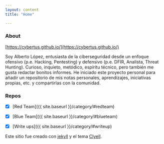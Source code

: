 ```yaml
---
layout: content
title: "Home"

---
```


### About

[https://cybertus.github.io/](https://cybertus.github.io/)


Soy Alberto López, entusiasta de la ciberseguridad desde un enfoque ofensivo (p.e. Hacking, Pentesting) y defensivo (p.e. DFIR, Analista, Threat Hunting). Curioso, inquieto, metódico, espíritu técnico, pero también me gusta redactar bonitos informes. He iniciado este proyecto personal para añadir un repositorio de mis notas personales, aprendizajes, iniciativas propias, etc. y compartirlas con la comunidad. 

### Repos

- [x] [Red Team]({{ site.baseurl }}/category/#redteam)
- [x] [Blue Team]({{ site.baseurl }}/category/#blueteam)
- [x] [Write ups]({{ site.baseurl }}/category/#writeup)


Este sitio fue creado con [jekyll](https://github.com/jekyll/jekyll) y el tema [Clyell](https://github.com/gildasio/clyell).


